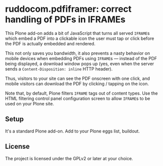 # ruddocom.pdfiframer: correct handling of PDFs in IFRAMEs

This Plone add-on adds a bit of JavaScript that turns all served `IFRAME`s
which embed a PDF into a clickable icon the user must tap or click before
the PDF is actually embedded and rendered.

This not only saves you bandwidth, it also prevents a nasty behavior on
mobile devices when embedding PDFs using `IFRAME`s — instead of the PDF
being displayed, a download window pops up (yes, even when the server sends
a `Content-Disposition: inline` HTTP header).
 
Thus, visitors to your site can see the PDF onscreen with one click, and
mobile visitors can download the PDF by clicking / tapping on the icon.

Note that, by default, Plone filters `IFRAME` tags out of content types.
Use the HTML filtering control panel configuration screen to allow `IFRAME`s
to be used on your Plone site.


## Setup

It's a standard Plone add-on.  Add to your Plone eggs list, buildout.


## License

The project is licensed under the GPLv2 or later at your choice.
